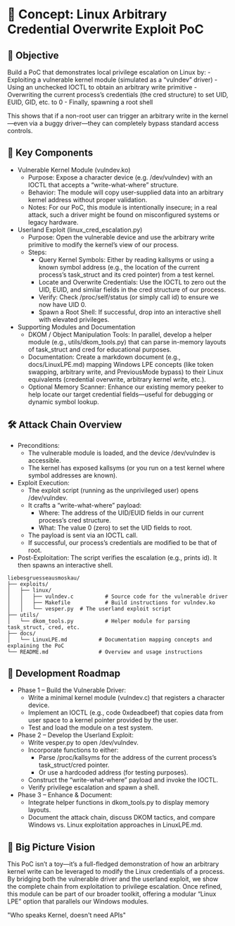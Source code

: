 # 🚀 Concept: Linux Arbitrary Credential Overwrite Exploit PoC

## 🎯 Objective

Build a PoC that demonstrates local privilege escalation on Linux by:
    - Exploiting a vulnerable kernel module (simulated as a “vulndev” driver)
    - Using an unchecked IOCTL to obtain an arbitrary write primitive
    - Overwriting the current process’s credentials (the cred structure) to set UID, EUID, GID, etc. to 0
    - Finally, spawning a root shell

This shows that if a non-root user can trigger an arbitrary write in the kernel—even via a buggy driver—they can completely bypass standard access controls.

## 🧩 Key Components

- Vulnerable Kernel Module (vulndev.ko)
  - Purpose: Expose a character device (e.g. /dev/vulndev) with an IOCTL that accepts a “write-what-where” structure.
  - Behavior: The module will copy user-supplied data into an arbitrary kernel address without proper validation.
  - Notes: For our PoC, this module is intentionally insecure; in a real attack, such a driver might be found on misconfigured systems or legacy hardware.
- Userland Exploit (linux_cred_escalation.py)
  - Purpose: Open the vulnerable device and use the arbitrary write primitive to modify the kernel’s view of our process.
  - Steps:
    - Query Kernel Symbols: Either by reading kallsyms or using a known symbol address (e.g., the location of the current process’s task_struct and its cred pointer) from a test kernel.
    - Locate and Overwrite Credentials: Use the IOCTL to zero out the UID, EUID, and similar fields in the cred structure of our process.
    - Verify: Check /proc/self/status (or simply call id) to ensure we now have UID 0.
    - Spawn a Root Shell: If successful, drop into an interactive shell with elevated privileges.
- Supporting Modules and Documentation
  - DKOM / Object Manipulation Tools: In parallel, develop a helper module (e.g., utils/dkom_tools.py) that can parse in-memory layouts of task_struct and cred for educational purposes.
  - Documentation: Create a markdown document (e.g., docs/LinuxLPE.md) mapping Windows LPE concepts (like token swapping, arbitrary write, and PreviousMode bypass) to their Linux equivalents (credential overwrite, arbitrary kernel write, etc.).
  - Optional Memory Scanner: Enhance our existing memory peeker to help locate our target credential fields—useful for debugging or dynamic symbol lookup.

## 🛠 Attack Chain Overview

- Preconditions:
  - The vulnerable module is loaded, and the device /dev/vulndev is accessible.
  - The kernel has exposed kallsyms (or you run on a test kernel where symbol addresses are known).
- Exploit Execution:
  - The exploit script (running as the unprivileged user) opens /dev/vulndev.
  - It crafts a “write-what-where” payload:
    - Where: The address of the UID/EUID fields in our current process’s cred structure.
    - What: The value 0 (zero) to set the UID fields to root.
  - The payload is sent via an IOCTL call.
  - If successful, our process’s credentials are modified to be that of root.
- Post-Exploitation:
    The script verifies the escalation (e.g., prints id).
    It then spawns an interactive shell.

```plaintext
liebesgruesseausmoskau/
├── exploits/
│   ├── linux/
│   │   ├── vulndev.c          # Source code for the vulnerable driver
│   │   ├── Makefile           # Build instructions for vulndev.ko
│   │   └── vesper.py  # The userland exploit script
├── utils/
│   └── dkom_tools.py          # Helper module for parsing task_struct, cred, etc.
├── docs/
│   └── LinuxLPE.md          # Documentation mapping concepts and explaining the PoC
└── README.md                # Overview and usage instructions
```

## 📝 Development Roadmap

- Phase 1 – Build the Vulnerable Driver:
  - Write a minimal kernel module (vulndev.c) that registers a character device.
  - Implement an IOCTL (e.g., code 0xdeadbeef) that copies data from user space to a kernel pointer provided by the user.
  - Test and load the module on a test system.
- Phase 2 – Develop the Userland Exploit:
  - Write vesper.py to open /dev/vulndev.
  - Incorporate functions to either:
    - Parse /proc/kallsyms for the address of the current process’s task_struct/cred pointer.
    - Or use a hardcoded address (for testing purposes).
  - Construct the “write-what-where” payload and invoke the IOCTL.
  - Verify privilege escalation and spawn a shell.
- Phase 3 – Enhance & Document:
  - Integrate helper functions in dkom_tools.py to display memory layouts.
  - Document the attack chain, discuss DKOM tactics, and compare Windows vs. Linux exploitation approaches in LinuxLPE.md.

## 🚀 Big Picture Vision

This PoC isn’t a toy—it’s a full-fledged demonstration of how an arbitrary kernel write can be leveraged to modify the Linux credentials of a process. By bridging both the vulnerable driver and the userland exploit, we show the complete chain from exploitation to privilege escalation. Once refined, this module can be part of our broader toolkit, offering a modular “Linux LPE” option that parallels our Windows modules.

"Who speaks Kernel, doesn't need APIs"
